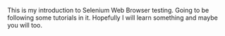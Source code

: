 This is my introduction to Selenium Web Browser testing.  Going to be
following some tutorials in it.  Hopefully I will learn something
and maybe you will too.
